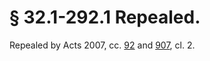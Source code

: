 # § 32.1-292.1 Repealed.

<p>Repealed by Acts 2007, cc. <a href='http://lis.virginia.gov/cgi-bin/legp604.exe?071+ful+CHAP0092'>92</a> and <a href='http://lis.virginia.gov/cgi-bin/legp604.exe?071+ful+CHAP0907'>907</a>, cl. 2.</p>